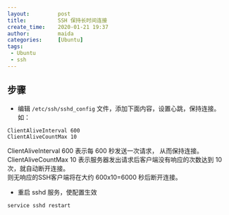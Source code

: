 ```yaml
---
layout:         post
title:          SSH 保持长时间连接
create_time:    2020-01-21 19:37
author:         maida
categories:     [Ubuntu]
tags:
 - Ubuntu
 - ssh
---
```


## 步骤

- 编辑 `/etc/ssh/sshd_config` 文件，添加下面内容，设置心跳，保持连接。如：  

```text
ClientAliveInterval 600      
ClientAliveCountMax 10
```

ClientAliveInterval 600 表示每 600 秒发送一次请求， 从而保持连接。  
ClientAliveCountMax 10 表示服务器发出请求后客户端没有响应的次数达到 10 次，就自动断开连接。  
则无响应的SSH客户端将在大约 600x10=6000 秒后断开连接。

- 重启 sshd 服务，使配置生效

```bash
service sshd restart
```